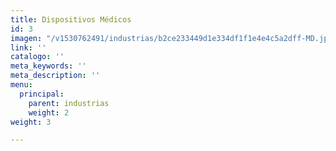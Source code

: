 ```yaml
---
title: Dispositivos Médicos
id: 3
imagen: "/v1530762491/industrias/b2ce233449d1e334df1f1e4e4c5a2dff-MD.jpg"
link: ''
catalogo: ''
meta_keywords: ''
meta_description: ''
menu:
  principal:
    parent: industrias
    weight: 2
weight: 3

---
```

